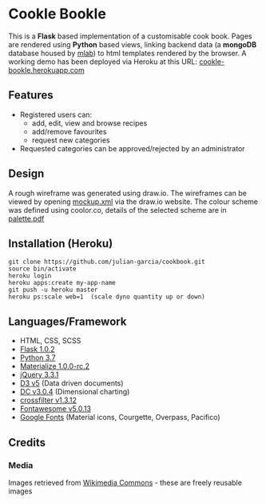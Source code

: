 # Cookle Bookle
This is a **Flask** based implementation of a customisable cook book. Pages are rendered using **Python** based views, linking backend data (a **mongoDB** database housed by [mlab](https://mlab.com)) to html templates rendered by the browser. A working demo has been deployed via Heroku at this URL: [cookle-bookle.herokuapp.com](https://cookle-bookle.herokuapp.com)

## Features
- Registered users can:
  - add, edit, view and browse recipes
  - add/remove favourites
  - request new categories
- Requested categories can be approved/rejected by an administrator

## Design
A rough wireframe was generated using draw.io. The wireframes can be viewed by
opening [mockup.xml](resources/mockup.xml) via the draw.io website. The colour scheme was defined using
coolor.co, details of the selected scheme are in [palette.pdf](resources/palette.pdf)

## Installation (Heroku)
```
git clone https://github.com/julian-garcia/cookbook.git
source bin/activate
heroku login
heroku apps:create my-app-name
git push -u heroku master
heroku ps:scale web=1  (scale dyno quantity up or down)
```

## Languages/Framework
- HTML, CSS, SCSS
- [Flask 1.0.2](http://flask.pocoo.org)
- [Python 3.7](https://www.python.org)
- [Materialize 1.0.0-rc.2](https://materializecss.com)
- [jQuery 3.3.1](https://jquery.com)
- [D3 v5](https://d3js.org) (Data driven documents)
- [DC v3.0.4](https://dc-js.github.io/dc.js/) (Dimensional charting)
- [crossfilter v1.3.12](https://github.com/crossfilter/crossfilter/wiki)
- [Fontawesome v5.0.13](https://fontawesome.com)
- [Google Fonts](https://fonts.google.com) (Material icons, Courgette, Overpass, Pacifico)

## Credits
### Media
Images retrieved from [Wikimedia Commons](https://commons.wikimedia.org/wiki/Main_Page) - these are freely reusable images
